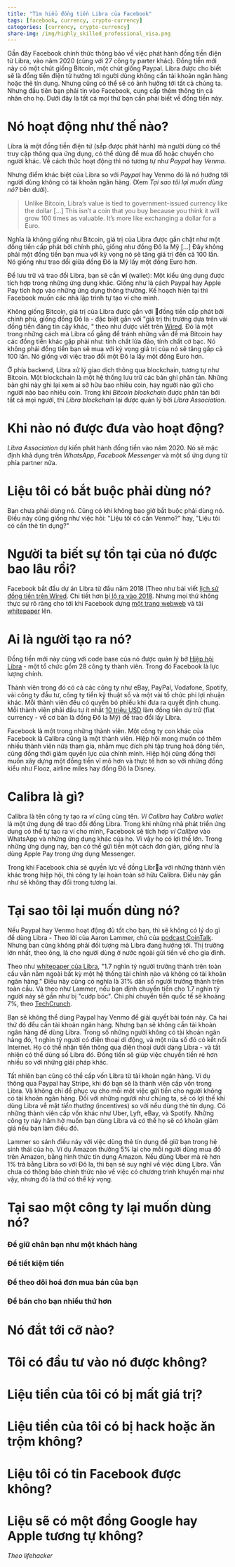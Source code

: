 ```yaml
---
title: "Tìm hiểu đồng tiền Libra của Facebook"
tags: [facebook, currency, crypto-currency]
categories: [currency, crypto-currency]
share-img: /img/highly_skilled_professional_visa.png
---
```


Gần đây Facebook chính thức thông báo về việc phát hành đồng tiền điện tử Libra, vào năm 2020 (cùng với 27 công ty parter khác). Đồng tiền mới này có một chút giống  Bitcoin, một chút giống Paypal. Libra được cho biết sẽ là đồng tiền điện tử hướng tới người dùng không cần tài khoản ngân hàng hoặc thẻ tín dụng. Nhưng cũng có thể sẽ có ảnh hưởng tới tất cả chúng ta. Nhưng đầu tiên bạn phải tin vào Facebook, cung cấp thêm thông tin cá nhân cho họ. Dưới đây là tất cả mọi thứ bạn cần phải biết về đồng tiền này.

# Nó hoạt động như thế nào?

Libra là một đồng tiền điện tử (sắp được phát hành) mà người dùng có thể truy cập thông qua ứng dụng, có thể dùng để mua đồ hoặc chuyển cho người khác. Về cách thức hoạt động thì nó tương tự như *Paypal* hay *Venmo*.

Nhưng điểm khác biệt của Libra so với *Paypal* hay Venmo đó là nó hướng tới người dùng không có tài khoản ngân hàng. (Xem *Tại sao tôi lại muốn dùng nó?* bên dưới).

> Unlike Bitcoin, Libra’s value is tied to government-issued currency like the dollar [...] This isn’t a coin that you buy because you think it will grow 100 times as valuable. It’s more like exchanging a dollar for a Euro.

Nghĩa là không giống như Bitcoin, giá trị của Libra được gắn chặt như một đồng tiền cấp phát bởi chính phủ, giống như đồng Đô la Mỹ [...] Đây không phải một đồng tiền bạn mua với kỳ vọng nó sẽ tăng giá trị đến cả 100 lần. Nó giống như trao đổi giữa đồng Đô la Mỹ lấy một đồng Euro hơn.

Để lưu trữ và trao đổi Libra, bạn sẽ cần **ví** (wallet): Một kiểu ứng dụng được tích hợp trong những ứng dụng khác. Giống như là cách Paypal hay Apple Pay tích hợp vào những ứng dụng thông thường. Kế hoạch hiện tại thì Facebook muốn các nhà lập trình tự tạo ví cho mình.

Không giống Bitcoin, giá trị của Libra được gắn với đồng tiền cấp phát bởi chính phủ, giống đồng Đô la - đặc biệt gắn với "giá trị thị trường dựa trên vài đồng tiền đáng tin cậy khác, " theo như được viết trên [Wired](https://www.wired.com/story/ambitious-plan-behind-facebooks-cryptocurrency-libra/). Đó là một trong những cách mà Libra cố gắng để tránh những vẫn đề mà Bitcoin hay các đồng tiền khác gặp phải như: tính chất lừa đảo, tính chất cờ bạc. Nó không phải đồng tiền bạn sẽ mua với kỳ vọng giá trị của nó sẽ tăng gấp cả 100 lần. Nó giống với việc trao đổi một Đô la lấy một đồng Euro hơn.

Ở phía backend, Libra xử lý giao dịch thông qua blockchain, tương tự như Bitcoin. Một blockchain là một hệ thống lưu trữ các bản ghi phân tán. Những bản ghi này ghi lại xem ai sở hữu bao nhiêu coin, hay người nào gửi cho người nào bao nhiêu coin. Trong khi *Bitcoin blockchain* được phân tán bởi tất cả mọi người, thì *Libra blockchain* lại được quản lý bởi *Libra Association*.

# Khi nào nó được đưa vào hoạt động?

*Libra Association* dự kiến phát hành đồng tiền vào năm 2020. Nó sẽ mặc định khả dụng trên *WhatsApp*, *Facebook Messenger* và một số ứng dụng từ phía partner nữa.

# Liệu tôi có bắt buộc phải dùng nó?

Bạn chưa phải dùng nó. Cũng có khi không bao giờ bắt buộc phải dùng nó. Điều này cũng giống như việc hỏi: "Liệu tôi có cần Venmo?" hay, "Liệu tôi có cần thẻ tín dụng?"

# Người ta biết sự tồn tại của nó được bao lâu rồi?

Facebook bắt đầu dự án Libra từ đầu năm 2018 (Theo như bài viết [lịch sử đồng tiền trên Wired](https://www.wired.com/story/ambitious-plan-behind-facebooks-cryptocurrency-libra/). Chi tiết hơn [bị lộ ra vào 2018](https://cheddar.com/media/facebook-plans-to-create-its-own-cryptocurrency). Nhưng mọi thứ không thực sự rõ ràng cho tới khi Facebook dựng [một trang webweb](https://libra.org/en-US/) và tải [whitepaper](https://libra.org/en-US/white-paper/) lên.

# Ai là người tạo ra nó?

Đồng tiền mới này cùng với code base của nó được quản lý bở [Hiệp hội Libra](https://libra.org/en-US/association/) - một tổ chức gồm 28 công ty thành viên. Trong đó Facebook là lực lượng chính.

Thành viên trong đó có cả các công ty như eBay, PayPal, Vodafone, Spotify, vài công ty đầu tư, công ty tiền kỹ thuật số và một vài tổ chức phi lợi nhuận khác. Mỗi thành viên đều có quyền bỏ phiếu khi đưa ra quyết định chung. Mỗi thành viên phải đầu tư ít nhất [10 triệu USD](https://techcrunch.com/2019/06/18/facebook-libra/) làm đồng tiền dự trữ (fiat currency - về cơ bản là đồng Đô la Mỹ) để trao đổi lấy Libra.

Facebook là một trong những thành viên. Một công ty con khác của Facebook là Calibra cũng là một thành viên. Hiệp hội mong muốn có thêm nhiều thành viên nữa tham gia, nhằm mục đích phi tập trung hoá đồng tiền, cũng đồng thởi giảm quyền lực của chính mình. Hiệp hội cũng đồng thời muốn xây dựng một đồng tiền vĩ mô hơn và thực tế hơn so với những đồng kiểu như Flooz, airline miles hay đồng Đô la Disney.

# Calibra là gì?

Calibra là tên công ty tạo ra *ví* cũng cùng tên. *Ví Calibra* hay *Calibra wallet* là một ứng dụng để trao đổi đồng Libra. Trong khi những nhà phát triển ứng dụng có thể tự tạo ra ví cho mình, Facebook sẽ tích hợp *ví Calibra* vào WhatsApp và những ứng dụng khác của họ. Vì vậy họ có lợi thế lớn. Trong những ứng dụng này, bạn có thể gửi tiền một cách đơn giản, giống như là dùng Apple Pay trong ứng dụng Messenger.

Trong khi Facebook chia sẻ quyền lực về đồng Libra với những thành viên khác trong hiệp hội, thì công ty lại hoàn toàn sở hữu Calibra. Điều này gần như sẽ không thay đổi trong tương lai.

# Tại sao tôi lại muốn dùng nó?

Nếu Paypal hay Venmo hoạt động đủ tốt cho bạn, thì sẽ không có lý do gì để dùng Libra - Theo lời của Aaron Lammer, chủ của [podcast CoinTalk](https://medium.com/s/cointalk). Nhưng bạn cũng không phải đối tượng mà Libra đang hướng tới. Thị trường lớn nhất, theo ông, là cho người dùng ở nước ngoài gửi tiền về cho gia đình.

Theo như [whitepaper của Libra](https://libra.org/en-US/white-paper/), "1.7 nghìn tỷ người trưởng thành trên toàn cầu vẫn nằm ngoài bất kỳ một hệ thống tài chính nào và không có tài khoản ngân hàng." Điều này cũng có nghĩa là 31% dân số người trưởng thành trên toàn cầu. Và theo như Lammer, nếu bạn định chuyển tiền cho 1.7 nghìn tỷ người này sẽ gần như bị "cướp bóc". Chi phí chuyển tiền quốc tế sẽ khoảng 7%, theo [TechCrunch](https://techcrunch.com/2019/06/18/facebook-libra/).

Bạn sẽ không thể dùng Paypal hay Venmo để giải quyết bài toán này. Cả hai thứ đó đều cần tài khoản ngân hàng. Nhưng bạn sẽ không cần tài khoản ngân hàng để dùng Libra. Trong số những người không có tài khoản ngân hàng đó, 1 nghìn tỷ người có điện thoại di động, và một nửa số đó có kết nối Internet. Họ có thể nhận tiền thông qua điện thoại dưới dạng Libra - và tất nhiên có thể dùng số Libra đó. Đồng tiền sẽ giúp việc chuyển tiền rẻ hơn nhiều so với những giải pháp khác.

Tất nhiên bạn cũng có thể cấp vốn Libra từ tài khoản ngân hàng. Ví dụ thông qua Paypal hay Stripe, khi đó bạn sẽ là thành viên cấp vốn trong Libra. Và không chỉ để phục vụ cho mỗi một việc gửi tiền cho người không có tài khoản ngân hàng. Đối với những người như chúng ta, sẽ có lợi thế khi dùng Libra về mặt *tiền thưởng* (incentives) so với nếu dùng thẻ tín dụng. Có những thành viên cấp vốn khác như Uber, Lyft, eBay, và Spotify. Những công ty này hăm hở muốn bạn dùng Libra và có thể họ sẽ có khoản giảm giá nếu bạn làm điều đó.

Lammer so sánh điều này với việc dùng thẻ tín dụng để giữ bạn trong hệ sinh thái của họ. Ví dụ Amazon thưởng 5% lại cho mỗi người dùng mua đồ trên Amazon, bằng hình thức tín dụng Amazon. Nếu dùng Uber mà rẻ hơn 1% trả bằng Libra so với Đô la, thì bạn sẽ suy nghĩ về việc dùng Libra. Vẫn chưa có thông báo chính thức nào về việc có chương trình khuyến mại như vậy, nhưng đó là thứ có thể kỳ vọng.

# Tại sao một công ty lại muốn dùng nó?

### Để giữ chân bạn như một khách hàng

### Để tiết kiệm tiền

### Để theo dõi hoá đơn mua bán của bạn

### Để bán cho bạn nhiều thứ hơn

# Nó đắt tới cỡ nào?

# Tôi có đầu tư vào nó được không?

# Liệu tiền của tôi có bị mất giá trị?

# Liệu tiền của tôi có bị hack hoặc ăn trộm không?

# Liệu tôi có tin Facebook được không?

# Liệu sẽ có một đồng Google hay Apple tương tự không?

*Theo lifehacker*